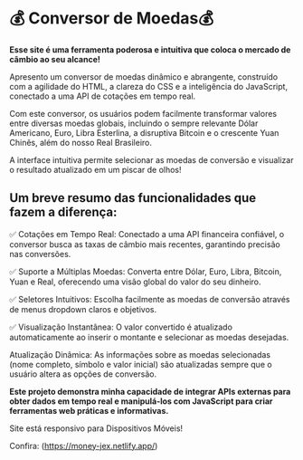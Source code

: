 <h1>💰 Conversor de Moedas💰</h1>

<b>Esse site é uma ferramenta poderosa e intuitiva que coloca o mercado de câmbio ao seu alcance! </b>

Apresento um conversor de moedas dinâmico e abrangente, construído com a agilidade do HTML, a clareza do CSS e a inteligência do JavaScript, conectado a uma API de cotações em tempo real.

Com este conversor, os usuários podem facilmente transformar valores entre diversas moedas globais, incluindo o sempre relevante Dólar Americano, Euro, Libra Esterlina, a disruptiva Bitcoin e o crescente Yuan Chinês, além do nosso Real Brasileiro. 

A interface intuitiva permite selecionar as moedas de conversão e visualizar o resultado atualizado em um piscar de olhos!

<h2>Um breve resumo das funcionalidades que fazem a diferença:</h2>

✅ Cotações em Tempo Real: Conectado a uma API financeira confiável, o conversor busca as taxas de câmbio mais recentes, garantindo precisão nas conversões.

✅ Suporte a Múltiplas Moedas: Converta entre Dólar, Euro, Libra, Bitcoin, Yuan e Real, oferecendo uma visão global do valor do seu dinheiro.

✅ Seletores Intuitivos: Escolha facilmente as moedas de conversão através de menus dropdown claros e objetivos.

✅ Visualização Instantânea: O valor convertido é atualizado automaticamente ao inserir o montante e selecionar as moedas desejadas.


Atualização Dinâmica: As informações sobre as moedas selecionadas (nome completo, símbolo e valor inicial) são atualizadas sempre que o usuário altera as opções de conversão.

<b>Este projeto demonstra minha capacidade de integrar APIs externas para obter dados em tempo real e manipulá-los com JavaScript para criar ferramentas web práticas e informativas.</b>

Site está responsivo para Dispositivos Móveis!

Confira: (https://money-jex.netlify.app/)

